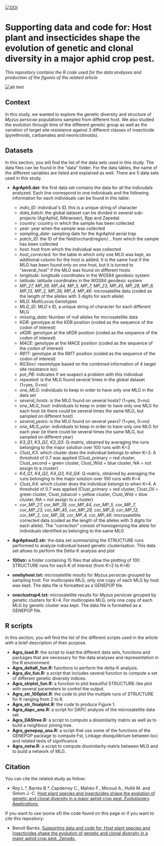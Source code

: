 [![DOI](https://zenodo.org/badge/41293576.svg)](https://zenodo.org/badge/latestdoi/41293576)
# Supporting data and code for: Host plant and insecticides shape the evolution of genetic and clonal diversity in a major aphid crop pest.
*This repository contains the R code used for the data analyses and production of the figures of the related article*

![alt text](https://am3pap005files.storage.live.com/y4mYreq84FFO7c5QbHRcPq_gwGer7NpFG6AP_IzV6Kpuj8z8JbcXNM9oVmCSUctcKa5FBnkGf1ynAGrDfFyJ3edz0V32Hzq1CtjWM3W2aQLIIE22rLzrmcupjoDUHIpnpmQzGIPPVdGiGmQ_02sx5gEkEaWWDuYETn7CgStK8A82doj8SPspdcFp-P9AJIrYa_x?width=1584&height=588&cropmode=none)


## Context
In this study, we wanted to explore the genetic diversity and structure of *Myzus persicae* populations sampled from different host. We also studied the evolution through time of the different genetic group as well as the variation of target site resistance against 3 different classes of insecticide (pyrethroids, carbamates and neonicotinoids). 


## Datasets
In this section, you will find the list of the data sets used in this study. The data files can be found in the "data" folder. For the data tables, the name of the different variables are listed and explained as well. There are 5 data sets used in this study.  

+ **AgrAph5.dat:** the first data set contains the data for all the indivudals analyzed. Each line correspond to one individuals and the following information for each individuals can be found in this table: 
  + *indiv_ID*: individual's ID, this is a unique string of character
  + *data_batch*: the global dataset can be divided in several sub-projects (AgrAphid, RAtransect, Rpp and Zepeda)
  + *country*: country in which the sample has been collected
  + *year*: year when the sample was collected
  + *sampling_date*: sampling date for the AgrAphid aerial trap
  + *patch_ID*: the ID of the field/orchard/region/… from which the sample has been collected
  + *host*: host from which the individual was collected
  + *host_corrected*: for the table in which only one MLG was kept, an additional column for the host is added. It is the same host if the MLG has been
found only on one host, but it is turned to "several_host" if the MLG was found on different hosts
  + *longitude*: longitude coordinates in the WGS84 geodesic system
  + *latitude*: latitude coordinates in the WGS84 geodesic system
  + *MP_27,	MP_39,	MP_44,	MP_5,	MP_7,	MP_23,	MP_45,	MP_28,	MP_9,	MP_13,	MP_2,	MP_38,	MP_4,	MP_46*: microsatellite data (coded as the length of the alleles with 3 digits for each allele)
  + *MLG*: MultiLocus Genotypes
  + *MLG_ID*: MLG's ID, a unique string of character for each different MLG
  + *missing_data*: Number of null alleles for microsatellite data
  + *KDR*: genotype at the KDR position (coded as the sequence of the codon of interest)
  + *sKDR*: genotype at the sKDR position (coded as the sequence of the codon of interest)
  + *MACE*: genotype at the MACE position (coded as the sequence of the codon of interest)
  + *R81T*: genotype at the R81T position (coded as the sequence of the codon of interest)
  + *RG3loci*: resistotype based on the combined information of 4 target site resistance loci
  + *pot_PB*: indicates if we suspect a problem with this individual
  + *repeated*: is the MLG found several times in the global dataset (1=yes, 0=no)
  + *one_MLG*: individuals to keep in order to have only one MLG in the data set
  + *several_hosts*: is the MLG found on several hosts? (1=yes, 0=no)
  + *one_MLG_host*: individuals to keep in order to have only one MLG for each host (ie there could be several times the same MLG, but sampled on different host)
  + *several_years*: is the MLG found on several years? (1=yes, 0=no)
  + *one_MLG_year*: individuals to keep in order to have only one MLG for each year (ie there could be several times the same MLG, but sampled on different year)
  + *K3_Q1,	K3_Q2,	K3_Q3*: Q-matrix, obtained by averaging the runs belonging to the major solution over 100 runs with K=3
  + *Clust_K3*: which cluster does the individual belongs to when K=3. A threshold of 0.7 was applied (Clust_primary = red cluster, Clust_second = green cluster, Clust_Wild = blue cluster, NA = not assign to a cluster)
  + *K4_Q1,	K4_Q2,	K4_Q3,	K4_Q4*: Q-matrix, obtained by averaging the runs belonging to the major solution over 100 runs with K=4
  + *Clust_K4*: which cluster does the individual belongs to when K=4. A threshold of 0.7 was applied (Clust_primary = red cluster, Clust_Oil = green cluster, Clust_tobacoil = yellow cluster, Clust_Wild = blue cluster, NA = not assign to a cluster)
  + *cor_MP_27,	cor_MP_39,	cor_MP_44,	cor_MP_5,	cor_MP_7,	cor_MP_23,	cor_MP_45,	cor_MP_28,	cor_MP_9,	cor_MP_13,	cor_MP_2,	cor_MP_38,	cor_MP_4,	cor_MP_46*: microsatellite corrected data (coded as the length of the alleles with 3 digits for each allele). The "correction" consist of homogenizing the allele for individuals identified as belonging to the same MLG 

+ **AgrAphout2.str:** the data set summarizing the STRUCTURE runs performed to analyze individual based genetic clusterisation. This data set allows to perform the Delta-K analysis and plot

+ **100str:** a folder containing 15 files that allow the plotting of 100 STRUCTURE runs for each K of interest (from K=2 to K=6)

+ **onebyhost.txt:** microsatellite results for *Myzus persicae* grouped by sampling host. For multicopies MLG, only one copy of each MLG by host was kept. The data file is formatted as a GENEPOP file. 

+ **oneclustrap4.txt:** microsatellite results for *Myzus persicae* grouped by genetic clusters for K=4. For multicopies MLG, only one copy of each MLG by genetic cluster was kept. The data file is formatted as a GENEPOP file.  


## R scripts
In this section, you will find the list of the different scripts used in the article with a brief description of their purpose.

+ **Agra_load.R:** the script to load the different data sets, functions and packages that are necessary for the data analyses and representation in the R environment. 
+ **Agra_deltaK_fun.R:** functions to perform the delta-K analysis. 
+ **Agra_div_fun.R:** a script that includes several function to compute a set of different genetic diversity indices. 
+ **Agra_strplot_fun.R:** a function to plot beautiful STRUCTURE-like plot with several parameters to control the output. 
+ **Agra_str_100plot.R:** the code to plot the multiple runs of STRUCTURE for K ranging from 2 to 6. 
+ **Agra_str_finalplot.R:** the code to produce Figure 1. 
+ **Agra_dapc_ana.R:** a script for DAPC analysis of the microsatellite data set. 
+ **Agra_DAStree.R:** a script to compute a dissimilarity matrix as well as to build a neighbour joining tree. 
+ **Agra_genepop_ana.R:** a script that use some of the functions of the GENEPOP package to compute Fst, Linkage disequilibrium between loci and related tests of significance. 
+ **Agra_netw.R:** a script to compute dissimilarity matrix between MLG and to build a network of MLG. 


## Citation
You can cite the related study as follow: 
+ Roy L.\*, Barrès B.\*, Capderrey C., Mahéo F., Micoud A., Hullé M. and Simon J.-C.
[Host plant species and insecticides shape the evolution of genetic and clonal diversity in a major aphid crop pest. *Evolutionary Applications*.](https://onlinelibrary.wiley.com/doi/10.1111/eva.13417)

If you want to use (some of) the code found on this page or if you want to cite this repository:
+ Benoit Barrès. [Supporting data and code for: Host plant species and insecticides shape the evolution of genetic and clonal diversity in a major aphid crop pest. Zenodo.](https://zenodo.org/badge/latestdoi/41293576)
